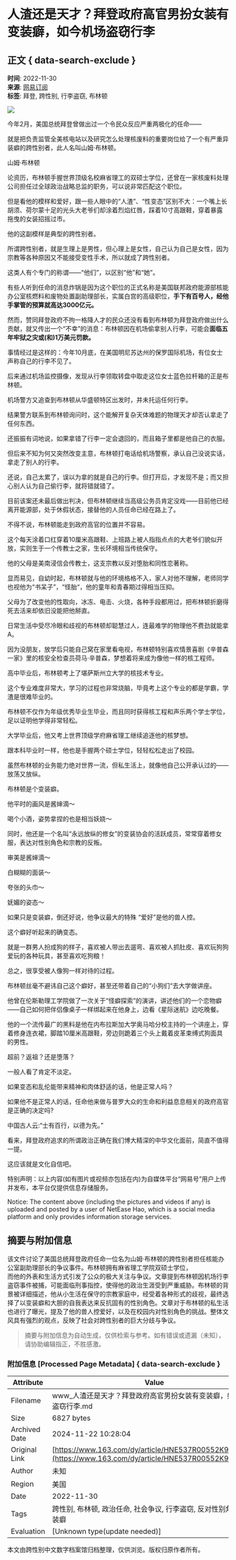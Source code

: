 # 人渣还是天才？拜登政府高官男扮女装有变装癖，如今机场盗窃行李

## 正文 { data-search-exclude }


**时间**: 2022-11-30  
**来源**: [网易订阅](https://www.163.com/dy/media/T1631585927615.html)  
**标签**: 拜登, 跨性别, 行李盗窃, 布林顿  

![](https://static.ws.126.net/163/f2e/dy_media/dy_media/static/images/ipLocation.f6d00eb.svg)  

今年2月，美国总统拜登曾做出过一个令民众反应严重两极化的任命——

就是把负责监管全美核电站以及研究怎么处理核废料的重要岗位给了一个有严重异装癖的跨性别者，此人名叫山姆·布林顿。

山姆·布林顿

论资历，布林顿手握世界顶级名校麻省理工的双硕士学位，还曾在一家核废料处理公司担任过全球政治战略总监的职务，可以说非常匹配这个职位。

但是看他的模样和爱好，跟一些人眼中的“人渣”、“性变态”区别不大：一个嘴上长胡须、荷尔蒙十足的光头大老爷们却涂着烈焰红唇，踩着10寸高跟鞋，穿着暴露拖曳的女装招摇过市。

他的这副模样是典型的跨性别者。

所谓跨性别者，就是生理上是男性，但心理上是女性，自己认为自己是女性，因为宗教等各种原因又不能接受变性手术，所以就成了跨性别者。

这类人有个专门的称谓——“他们”，以区别“他”和“她”。

有些人听到任命的消息炸锅是因为这个职位的正式名称是美国联邦政府能源部核能办公室核燃料和废物处置副助理部长，实属白宫的高级职位，**手下有百号人，经他手掌管的预算就高达3000亿元。**

然而，赞同拜登政府不拘一格降人才的民众还没有看到布林顿为拜登政府做出什么贡献，就又传出一个“不幸”的消息：布林顿因在机场偷拿别人行李，可能会**面临五年牢狱之灾或(和)1万美元罚款。**

事情经过是这样的：今年10月底，在美国明尼苏达州的保罗国际机场，有位女士声称自己的行李不见了。

后来通过机场监控摄像，发现从行李领取转盘中取走这位女士蓝色拉杆箱的正是布林顿。

机场警方又追查到布林顿从华盛顿特区出发时，并未托运任何行李。

结果警方联系到布林顿询问时，这个能解开复杂天体难题的物理天才却否认拿走了任何东西。

还振振有词地说，如果拿错了行李一定会退回的，而且箱子里都是他自己的衣服。

但后来不知为何又突然改变主意，布林顿打电话给机场警察，承认自己没说实话，拿走了别人的行李。

还说，自己太累了，误以为拿的就是自己的行李。但打开后，才发现不是；而又担心别人认为自己偷行李，就将错就错了。

目前该案还未最后做出判决，但布林顿继续当高级公务员肯定没戏——目前他已经离开能源部，处于休假状态，接替他的人员任命已经在路上了。

不得不说，布林顿能走到政府高官的位置并不容易。

这个每天涂着口红穿着10厘米高跟鞋、上班路上被人指指点点的大老爷们貌似开放，实则生于一个传教士之家，生长环境相当传统保守。

他的父母是美南浸信会传教士，这支宗教以反对堕胎和同性恋著称。

显而易见，自幼时起，布林顿就与他的环境格格不入，家人对他不理解，老师同学也视他为“书呆子”，“怪胎“，他的童年和青春期过得相当压抑。

父母为了改变他的性取向，冰冻、电击、火烧，各种手段都用过，把布林顿折磨得死去活来却依旧没能把他掰直。

日常生活中受尽冷眼和歧视的布林顿却聪慧过人，连最难学的物理他不费劲就能拿A。

因为没朋友，放学后只能自己窝在家里看电视，布林顿特别喜欢情景喜剧《辛普森一家》里的核安全检查员荷马·辛普森，梦想着将来成为像他一样的核工程师。

高中毕业后，布林顿考上了堪萨斯州立大学的核技术专业。

这个专业难度非常大，学习的过程也非常烧脑，毕竟考上这个专业的都是学霸，学渣是很难毕业的。

布林顿不仅作为年级优秀毕业生毕业，而且同时获得核工程和声乐两个学士学位，足以证明他学得非常轻松。

大学毕业后，他又考上世界顶级学府麻省理工继续追逐他的核梦想。

跟本科毕业时一样，他也是手握两个硕士学位，轻轻松松走出了校园。

虽然布林顿的业务能力绝对世界一流，但私生活上，就像他自己公开承认过的——放荡又放纵。

布林顿是个变装癖。

他平时的画风是酱婶滴～

喝个小酒，姿势拿捏的也是相当妖娆～

同时，他还是一个名叫“永远放纵的修女”的变装协会的活跃成员，常常穿着修女服，表达对性别角色和宗教的反叛。

审美是酱婶滴～

白糊糊的面装～

夸张的头巾～

妩媚的姿态～

如果只是变装癖，倒还好说，他争议最大的特殊 “爱好”是他的兽人控。

这个癖好听起来的确变态。

就是一群男人扮成狗的样子，喜欢被人带出去遛弯、喜欢被人抓肚皮、喜欢玩狗狗爱玩的各种玩具，甚至喜欢吃狗粮！

总之，很享受被人像狗一样对待的过程。

布林顿丝毫不避讳自己这个癖好，甚至还带着自己的“小狗们“去大学做讲座。

他曾在伦斯勒理工学院做了一次关于“怪癖探索”的演讲，讲述他们的一个恋物癖——自己如何把伴侣像桌子一样绑起来在他身上，边看《星际迷航》边吃晚餐。

他的一个流传最广的黑料是他在内布拉斯加大学奥马哈分校主持的一个讲座上，穿着修身连衣裙，脚踏10厘米高跟鞋，旁边则跪着三个头上戴着皮革束缚式狗面具的男性。

超前？返祖？还是堕落？

一般人看了肯定不淡定。

如果变态和乱伦能带来精神和肉体舒适的话，他是正常人吗？

如果他不是正常人的话，任命他来做与普罗大众的生命和利益息息相关的政府高官是正确的决定吗?

中国古人云:“士有百行，以德为先。”

看来，拜登政府追求的所谓政治正确在我们博大精深的中华文化面前，简直不值得一提。

这应该就是文化自信吧。

特别声明：以上内容(如有图片或视频亦包括在内)为自媒体平台“网易号”用户上传并发布，本平台仅提供信息存储服务。

Notice: The content above (including the pictures and videos if any) is uploaded and posted by a user of NetEase Hao, which is a social media platform and only provides information storage services.

## 摘要与附加信息

<!-- tcd_abstract -->
该文件讨论了美国总统拜登政府任命一位名为山姆·布林顿的跨性别者担任核能办公室副助理部长的争议事件。布林顿拥有麻省理工学院双硕士学位，</br>而他的外表和生活方式引发了公众的极大关注与争议。文章提到布林顿因机场行李盗窃事件被捕，可能面临刑事指控，使得他的政治生涯受到严重威胁。布林顿的背景被详细描述，他从小生活在保守的宗教家庭中，经受着各种形式的歧视，最终选择了以变装癖和大胆的自我表达来反抗固有的性别角色。文章对于布林顿的私生活也进行了曝光，提及了他的兽人控爱好，以及在校园内对性别角色的挑战。整体文风具有强烈的观点，反映了社会对跨性别者的巨大分歧与争议。
<!-- tcd_abstract_end -->

> 摘要与附加信息为自动生成，仅供检索与参考。如有错误或遗漏（未知），请协助编辑指正，不胜感激。

### 附加信息 [Processed Page Metadata] { data-search-exclude }

| Attribute       | Value                                  |
|-----------------|----------------------------------------|
| Filename        | www_人渣还是天才？拜登政府高官男扮女装有变装癖，如今机场盗窃行李.md                             |
| Size            | 6827 bytes                           |
| Archived Date   | 2024-11-22 10:28:04                             |
| Original Link   | [https://www.163.com/dy/article/HNE537R00552K9DL.html](https://www.163.com/dy/article/HNE537R00552K9DL.html)                       |
| Author          | 未知                               |
| Region          | 美国                               |
| Date            | 2022-11-30                                 |
| Tags            | 跨性别, 布林顿, 政治任命, 社会争议, 行李盗窃, 反对性别角色, 变装癖                                 |
| Evaluation            | [Unknown type(update needed)]                                 |
<!-- tcd_table_end -->

本文由跨性别中文数字档案馆归档整理，仅供浏览。版权归原作者所有。
